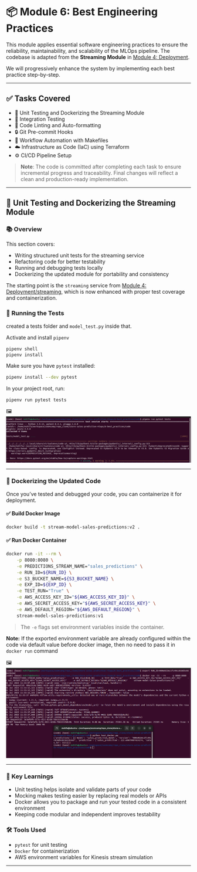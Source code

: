 # 📦 Module 6: Best Engineering Practices

This module applies essential software engineering practices to ensure the reliability, maintainability, and scalability of the MLOps pipeline. The codebase is adapted from the **Streaming Module** in [Module 4: Deployment](../4-model_deployment/).

We will progressively enhance the system by implementing each best practice step-by-step.

---

## ✅ Tasks Covered

- 🧪 Unit Testing and Dockerizing the Streaming Module  
- 🔗 Integration Testing  
- 🧼 Code Linting and Auto-formatting  
- 🔒 Git Pre-commit Hooks  
- 🧱 Workflow Automation with Makefiles  
- ☁️ Infrastructure as Code (IaC) using Terraform  
- ⚙️ CI/CD Pipeline Setup

> **Note**: The code is committed after completing each task to ensure incremental progress and traceability. Final changes will reflect a clean and production-ready implementation.

---

## 🧪 Unit Testing and Dockerizing the Streaming Module

### 📚 Overview

This section covers:

- Writing structured unit tests for the streaming service
- Refactoring code for better testability
- Running and debugging tests locally
- Dockerizing the updated module for portability and consistency

The starting point is the `streaming` service from [Module 4: Deployment/streaming](../4-model_deployment/streaming), which is now enhanced with proper test coverage and containerization.

### 🧪 Running the Tests
created a tests folder and `model_test.py` inside that.

Activate and install `pipenv`
```
pipenv shell
pipenv install
```

Make sure you have `pytest` installed:

```bash
pipenv install --dev pytest
```
In your project root, run:

```bash
pipenv run pytest tests
```
🖼️ <img src="results_images/1-pytest-run.png" alt="Unit test" width="600"/>

---
### 🐳 Dockerizing the Updated Code

Once you’ve tested and debugged your code, you can containerize it for deployment.

#### ✅ Build Docker Image

```bash
docker build -t stream-model-sales-predictions:v2 .
```

#### ✅ Run Docker Container

```bash
docker run -it --rm \
    -p 8080:8080 \
    -e PREDICTIONS_STREAM_NAME="sales_predictions" \
    -e RUN_ID=${RUN_ID} \
    -e S3_BUCKET_NAME=${S3_BUCKET_NAME} \
    -e EXP_ID=${EXP_ID} \
    -e TEST_RUN="True" \
    -e AWS_ACCESS_KEY_ID="${AWS_ACCESS_KEY_ID}" \
    -e AWS_SECRET_ACCESS_KEY="${AWS_SECRET_ACCESS_KEY}" \
    -e AWS_DEFAULT_REGION="${AWS_DEFAULT_REGION}" \
    stream-model-sales-predictions:v1
```
> The `-e` flags set environment variables inside the container.

**Note:** If the exported environment variable are already configured within the code via default value before docker image, then no need to pass it in `docker run` command  


🖼️ <img src="results_images/2-docker-testing.png" alt="docker test" width="600"/>

---

### 🧠 Key Learnings

- Unit testing helps isolate and validate parts of your code
- Mocking makes testing easier by replacing real models or APIs
- Docker allows you to package and run your tested code in a consistent environment
- Keeping code modular and independent improves testability

### 🛠 Tools Used

- `pytest` for unit testing
- `Docker` for containerization
- AWS environment variables for Kinesis stream simulation

---
